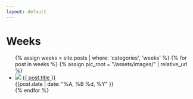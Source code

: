 ```yaml
---
layout: default
---
```


# Weeks

<ul>
    {% assign weeks = site.posts | where: 'categories', 'weeks' %}
    {% for post in weeks %}
        {% assign pic_root = "/assets/images/" | relative_url %}
        <li>
            <div class="showcase-list">
                <img src="{{ pic_root | append: post.image }}">
                <a href="..{{ post.url }}">{{ post.title }}</a>
                <br>
                <div class="date">{{post.date | date: "%A, %B %d, %Y" }}</div>
            </div>
        </li>
    {% endfor %}
</ul>
